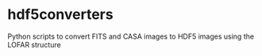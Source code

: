 # hdf5converters
Python scripts to convert FITS and CASA images to HDF5 images using the LOFAR structure
